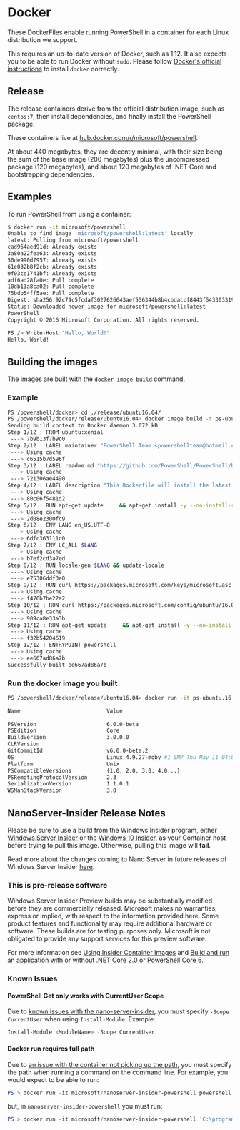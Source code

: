 # Docker

These DockerFiles enable running PowerShell in a container for each Linux distribution we support.

This requires an up-to-date version of Docker, such as 1.12.
It also expects you to be able to run Docker without `sudo`.
Please follow [Docker's official instructions][install] to install `docker` correctly.

[install]: https://docs.docker.com/engine/installation/

## Release

The release containers derive from the official distribution image,
such as `centos:7`, then install dependencies,
and finally install the PowerShell package.

These containers live at [hub.docker.com/r/microsoft/powershell][docker-release].

At about 440 megabytes, they are decently minimal,
with their size being the sum of the base image (200 megabytes)
plus the uncompressed package (120 megabytes),
and about 120 megabytes of .NET Core and bootstrapping dependencies.

[docker-release]: https://hub.docker.com/r/microsoft/powershell/

## Examples

To run PowerShell from using a container:

```sh
$ docker run -it microsoft/powershell
Unable to find image 'microsoft/powershell:latest' locally
latest: Pulling from microsoft/powershell
cad964aed91d: Already exists
3a80a22fea63: Already exists
50de990d7957: Already exists
61e032b8f2cb: Already exists
9f03ce1741bf: Already exists
adf6ad28fa0e: Pull complete
10db13a8ca02: Pull complete
75bdb54ff5ae: Pull complete
Digest: sha256:92c79c5fcdaf3027626643aef556344b8b4cbdaccf8443f543303319949c7f3a
Status: Downloaded newer image for microsoft/powershell:latest
PowerShell
Copyright © 2016 Microsoft Corporation. All rights reserved.

PS /> Write-Host "Hello, World!"
Hello, World!
```

## Building the images

The images are built with the [`docker image build`](https://docs.docker.com/engine/reference/commandline/image_build/) command.

### Example

```sh
PS /powershell/docker> cd ./release/ubuntu16.04/
PS /powershell/docker/release/ubuntu16.04> docker image build -t ps-ubuntu.16.04 .
Sending build context to Docker daemon 3.072 kB
Step 1/12 : FROM ubuntu:xenial
 ---> 7b9b13f7b9c0
Step 2/12 : LABEL maintainer "PowerShell Team <powershellteam@hotmail.com>"
 ---> Using cache
 ---> c6515b7d596f
Step 3/12 : LABEL readme.md "https://github.com/PowerShell/PowerShell/blob/master/docker/README.md"
 ---> Using cache
 ---> 721306ae4490
Step 4/12 : LABEL description "This Dockerfile will install the latest release of PS."
 ---> Using cache
 ---> 80c06f5481d2
Step 5/12 : RUN apt-get update     && apt-get install -y --no-install-recommends         apt-utils         ca-certificates         curl         apt-transport-https         locales    && rm -rf /var/lib/apt/lists/*
 ---> Using cache
 ---> 2d08e2300fc9
Step 6/12 : ENV LANG en_US.UTF-8
 ---> Using cache
 ---> 6dfc363111c0
Step 7/12 : ENV LC_ALL $LANG
 ---> Using cache
 ---> b7ef2cd3a7ed
Step 8/12 : RUN locale-gen $LANG && update-locale
 ---> Using cache
 ---> e75306ddf3e0
Step 9/12 : RUN curl https://packages.microsoft.com/keys/microsoft.asc | apt-key add -
 ---> Using cache
 ---> f476b7be22a2
Step 10/12 : RUN curl https://packages.microsoft.com/config/ubuntu/16.04/prod.list | tee /etc/apt/sources.list.d/microsoft.list
 ---> Using cache
 ---> 909ca8e33a3b
Step 11/12 : RUN apt-get update     && apt-get install -y --no-install-recommends     powershell
 ---> Using cache
 ---> f32b54204619
Step 12/12 : ENTRYPOINT powershell
 ---> Using cache
 ---> ee667ad86a7b
Successfully built ee667ad86a7b
```

### Run the docker image you built

```sh
PS /powershell/docker/release/ubuntu16.04> docker run -it ps-ubuntu.16.04 powershell -c '$psversiontable'

Name                           Value
----                           -----
PSVersion                      6.0.0-beta
PSEdition                      Core
BuildVersion                   3.0.0.0
CLRVersion
GitCommitId                    v6.0.0-beta.2
OS                             Linux 4.9.27-moby #1 SMP Thu May 11 04:01:18 ...
Platform                       Unix
PSCompatibleVersions           {1.0, 2.0, 3.0, 4.0...}
PSRemotingProtocolVersion      2.3
SerializationVersion           1.1.0.1
WSManStackVersion              3.0

```

## NanoServer-Insider Release Notes

Please be sure to use a build from the Windows Insider program, either [Windows Server Insider](https://www.microsoft.com/en-us/software-download/windowsinsiderpreviewserver) or the [Windows 10 Insider](https://insider.windows.com/GettingStarted),
as your Container host before trying to pull this image. Otherwise, pulling this image will **fail**.

Read more about the changes coming to Nano Server in future releases of Windows Server Insider [here](https://docs.microsoft.com/en-us/windows-server/get-started/nano-in-semi-annual-channel).

### This is pre-release software

Windows Server Insider Preview builds may be substantially modified before they are commercially released. Microsoft makes no warranties, express or implied, with respect to the information provided here.
Some product features and functionality may require additional hardware or software. These builds are for testing purposes only. Microsoft is not obligated to provide any support services for this preview software.

For more information see [Using Insider Container Images](https://github.com/Microsoft/Virtualization-Documentation/blob/live/virtualization/windowscontainers/quick-start/Using-Insider-Container-Images.md)
and [Build and run an application with or without .NET Core 2.0 or PowerShell Core 6](https://github.com/Microsoft/Virtualization-Documentation/blob/live/virtualization/windowscontainers/quick-start/Nano-RS3-.NET-Core-and-PS.md).

### Known Issues

#### PowerShell Get only works with CurrentUser Scope

Due to [known issues with the nano-server-insider](https://github.com/Microsoft/Virtualization-Documentation/blob/live/virtualization/windowscontainers/quick-start/Insider-Known-Issues.md#build-16237),
you must specify `-Scope CurrentUser` when using `Install-Module`.  Example:

```PowerShell
Install-Module <ModuleName> -Scope CurrentUser
```

#### Docker run requires full path

Due to [an issue with the container not picking up the path](https://github.com/Microsoft/Virtualization-Documentation/blob/live/virtualization/windowscontainers/quick-start/Insider-Known-Issues.md#build-16237), you must specify the path
when running a command on the command line.  For example, you would expect to be able to run:

```PowerShell
PS > docker run -it microsoft/nanoserver-insider-powershell powershell -c '$psversiontable'
```

but, in `nanoserver-insider-powershell` you must run:

```PowerShell
PS > docker run -it microsoft/nanoserver-insider-powershell 'C:\program files\powershell\powershell' -c '$psversiontable'
```
